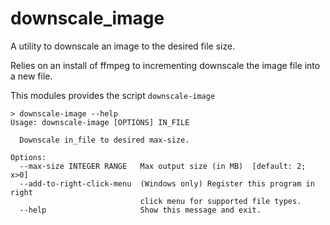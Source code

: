 # downscale_image
A utility to downscale an image to the desired file size.

Relies on an install of ffmpeg to incrementing downscale the image file into a new file.

This modules provides the script `downscale-image`

```
> downscale-image --help
Usage: downscale-image [OPTIONS] IN_FILE

  Downscale in_file to desired max-size.

Options:
  --max-size INTEGER RANGE   Max output size (in MB)  [default: 2; x>0]
  --add-to-right-click-menu  (Windows only) Register this program in right
                             click menu for supported file types.
  --help                     Show this message and exit.
```
